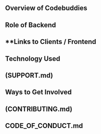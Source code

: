 ## **Overview of Codebuddies**

## **Role of Backend**

## **Links to Clients / Frontend

## **Technology Used**

## **(SUPPORT.md)**

## **Ways to Get Involved**

## **(CONTRIBUTING.md)**

## **CODE_OF_CONDUCT.md**

